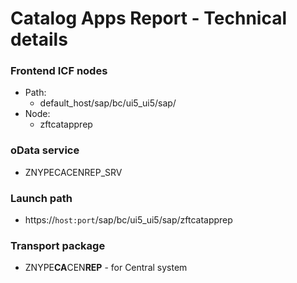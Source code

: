 # Catalog Apps Report - Technical details

### Frontend ICF nodes
* Path:
    * default_host/sap/bc/ui5_ui5/sap/
* Node:
    * zftcatapprep

### oData service
* ZNYPECACENREP_SRV

### Launch path
* https://`host:port`/sap/bc/ui5_ui5/sap/zftcatapprep

### Transport package
* ZNYPE**CA**CEN**REP** - for Central system


